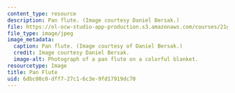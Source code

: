 ```yaml
---
content_type: resource
description: Pan flute. (Image courtesy Daniel Bersak.)
file: https://ol-ocw-studio-app-production.s3.amazonaws.com/courses/21g-084j-introduction-to-latin-american-studies-fall-2005/6dbc00c0dff727c16c3e9fd17919dc70_21g-084jf05.jpg
file_type: image/jpeg
image_metadata:
  caption: Pan flute. (Image courtesy of Daniel Bersak.)
  credit: Image courtesy Daniel Bersak.
  image-alt: Photograph of a pan flute on a colorful blanket.
resourcetype: Image
title: Pan Flute
uid: 6dbc00c0-dff7-27c1-6c3e-9fd17919dc70
---
```

